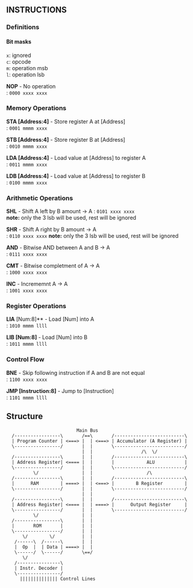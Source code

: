 


## INSTRUCTIONS

### Definitions

#### Bit masks

`x`: ignored  
`c`: opcode  
`m`: operation msb  
`l`: operation lsb  

**NOP** - No operation  
  :   `0000 xxxx xxxx`  

### Memory Operations  

**STA [Address:4]** - Store register A at [Address]  
  :   `0001 mmmm xxxx`  

**STB [Address:4]** - Store register B at [Address]  
  :   `0010 mmmm xxxx`  

**LDA [Address:4]** - Load value at [Address] to register A  
  :   `0011 mmmm xxxx`  

**LDB [Address:4]** - Load value at [Address] to register B  
  :   `0100 mmmm xxxx`  

### Arithmetic Operations  

**SHL** - Shift A left by B amount -> A 
  :   `0101 xxxx xxxx`   
  **note:** only the 3 lsb will be used, rest will be ignored  

**SHR** - Shift A right by B amount -> A  
  :   `0110 xxxx xxxx`
  **note:** only the 3 lsb will be used, rest will be ignored

**AND** - Bitwise AND between A and B -> A  
  :   `0111 xxxx xxxx`  

**CMT** - Bitwise completment of A -> A  
  :   `1000 xxxx xxxx`  

**INC** - Incrememnt A -> A  
  :   `1001 xxxx xxxx`  

### Register Operations

**LIA** [Num:8]** - Load [Num] into A  
  :   `1010 mmmm llll`  

**LIB [Num:8]** - Load [Num] into B  
  :   `1011 mmmm llll`  

### Control Flow

**BNE** - Skip following instruction if A and B are not equal  
  :   `1100 xxxx xxxx`  

**JMP [Instruction:8]** - Jump to [Instruction]  
  :   `1101 mmmm llll`  

## Structure

```
                          Main Bus
  /-----------------\       /==\       /--------------------------\
  | Program Counter | <===> |  | <===> | Accumulator (A Register) |
  \-----------------/       |  |       \--------------------------/ 
                            |  |                  /\  \/ 
  /-----------------\       |  |       /--------------------------\           
  | Address Register| <==== |  |       |            ALU           |
  \-----------------/       |  |       \--------------------------/           
          \/                |  |                    /\
  /-----------------\       |  |       /--------------------------\             
  |      RAM        | ====> |  | <===> |        B Register        |
  \-----------------/       |  |       \--------------------------/
                            |  | 
  /-----------------\       |  |       /--------------------------\
  | Address Register| <==== |  | ====> |      Output Register     |
  \-----------------/       |  |       \--------------------------/
          \/                |  | 
  /-----------------\       |  | 
  |       ROM       |       |  | 
  \-----------------/       |  | 
      \/        \/          |  |
   /------\  /------\       |  |
   |  Op  |  | Data | ====> |  |
   \------/  \------/       \==/
      \/
   /----------------\
   | Instr. Decoder |
   \----------------/
     |||||||||||||| Control Lines
```
